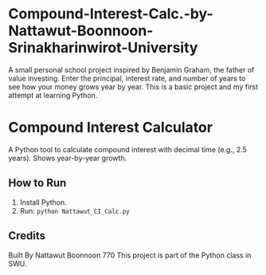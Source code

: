 # Compound-Interest-Calc.-by-Nattawut-Boonnoon-Srinakharinwirot-University
A small personal school project inspired by Benjamin Graham, the father of value investing. Enter the principal, interest rate, and number of years to see how your money grows year by year. This is a basic project and my first attempt at learning Python.

# Compound Interest Calculator
A Python tool to calculate compound interest with decimal time (e.g., 2.5 years). Shows year-by-year growth.

## How to Run
1. Install Python.
2. Run: `python Nattawut_CI_Calc.py`

## Credits
Built By Nattawut Boonnoon 770
This project is part of the Python class in SWU.
